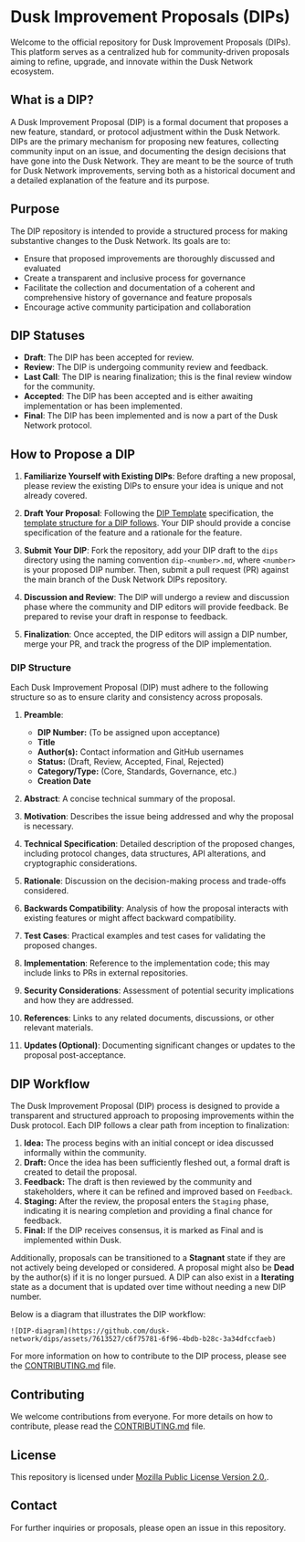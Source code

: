 # Dusk Improvement Proposals (DIPs)

Welcome to the official repository for Dusk Improvement Proposals (DIPs). This platform serves as a centralized hub for community-driven proposals aiming to refine, upgrade, and innovate within the Dusk Network ecosystem.

## What is a DIP?

A Dusk Improvement Proposal (DIP) is a formal document that proposes a new feature, standard, or protocol adjustment within the Dusk Network. DIPs are the primary mechanism for proposing new features, collecting community input on an issue, and documenting the design decisions that have gone into the Dusk Network. They are meant to be the source of truth for Dusk Network improvements, serving both as a historical document and a detailed explanation of the feature and its purpose.

## Purpose

The DIP repository is intended to provide a structured process for making substantive changes to the Dusk Network. Its goals are to:

- Ensure that proposed improvements are thoroughly discussed and evaluated
- Create a transparent and inclusive process for governance
- Facilitate the collection and documentation of a coherent and comprehensive history of governance and feature proposals
- Encourage active community participation and collaboration

## DIP Statuses

- **Draft**: The DIP has been accepted for review.
- **Review**: The DIP is undergoing community review and feedback.
- **Last Call**: The DIP is nearing finalization; this is the final review window for the community.
- **Accepted**: The DIP has been accepted and is either awaiting implementation or has been implemented.
- **Final**: The DIP has been implemented and is now a part of the Dusk Network protocol.

## How to Propose a DIP

1. **Familiarize Yourself with Existing DIPs**: Before drafting a new proposal, please review the existing DIPs to ensure your idea is unique and not already covered.

2. **Draft Your Proposal**: Following the [DIP Template](https://github.com/dusk-network/dips/issues/1) specification, the [template structure for a DIP follows](#dip-structure). Your DIP should provide a concise specification of the feature and a rationale for the feature.

3. **Submit Your DIP**: Fork the repository, add your DIP draft to the `dips` directory using the naming convention `dip-<number>.md`, where `<number>` is your proposed DIP number. Then, submit a pull request (PR) against the main branch of the Dusk Network DIPs repository.

4. **Discussion and Review**: The DIP will undergo a review and discussion phase where the community and DIP editors will provide feedback. Be prepared to revise your draft in response to feedback.

5. **Finalization**: Once accepted, the DIP editors will assign a DIP number, merge your PR, and track the progress of the DIP implementation.

### DIP Structure

Each Dusk Improvement Proposal (DIP) must adhere to the following structure so as to ensure clarity and consistency across proposals.

1. **Preamble**:
    - **DIP Number:** (To be assigned upon acceptance)
    - **Title**
    - **Author(s):** Contact information and GitHub usernames
    - **Status:** (Draft, Review, Accepted, Final, Rejected)
    - **Category/Type:** (Core, Standards, Governance, etc.)
    - **Creation Date**

2. **Abstract**: A concise technical summary of the proposal.
3. **Motivation**: Describes the issue being addressed and why the proposal is necessary.
4. **Technical Specification**: Detailed description of the proposed changes, including protocol changes, data structures, API alterations, and cryptographic considerations.
5. **Rationale**: Discussion on the decision-making process and trade-offs considered.
6. **Backwards Compatibility**: Analysis of how the proposal interacts with existing features or might affect backward compatibility.
7. **Test Cases**: Practical examples and test cases for validating the proposed changes.
8. **Implementation**: Reference to the implementation code; this may include links to PRs in external repositories.
9. **Security Considerations**: Assessment of potential security implications and how they are addressed.
10. **References**: Links to any related documents, discussions, or other relevant materials.
11. **Updates (Optional)**: Documenting significant changes or updates to the proposal post-acceptance.

## DIP Workflow

The Dusk Improvement Proposal (DIP) process is designed to provide a transparent and structured approach to proposing improvements within the Dusk protocol. Each DIP follows a clear path from inception to finalization:

1. **Idea:** The process begins with an initial concept or idea discussed informally within the community.
2. **Draft:** Once the idea has been sufficiently fleshed out, a formal draft is created to detail the proposal.
3. **Feedback:** The draft is then reviewed by the community and stakeholders, where it can be refined and improved based on `Feedback`.
4. **Staging:** After the review, the proposal enters the `Staging` phase, indicating it is nearing completion and providing a final chance for feedback.
5. **Final:** If the DIP receives consensus, it is marked as Final and is implemented within Dusk.

Additionally, proposals can be transitioned to a **Stagnant** state if they are not actively being developed or considered. A proposal might also be **Dead** by the author(s) if it is no longer pursued. A DIP can also exist in a **Iterating** state as a document that is updated over time without needing a new DIP number.

Below is a diagram that illustrates the DIP workflow:

    ![DIP-diagram](https://github.com/dusk-network/dips/assets/7613527/c6f75781-6f96-4bdb-b28c-3a34dfccfaeb)

For more information on how to contribute to the DIP process, please see the [CONTRIBUTING.md](https://github.com/dusk-network/.github/blob/main/.github/CONTRIBUTING.md) file.


## Contributing

We welcome contributions from everyone. For more details on how to contribute, please read the [CONTRIBUTING.md](https://github.com/dusk-network/.github/blob/main/.github/CONTRIBUTING.md) file.

## License

This repository is licensed under [Mozilla Public License Version 2.0.](https://github.com/dusk-network/rusk/blob/master/LICENSE).

## Contact

For further inquiries or proposals, please open an issue in this repository.
